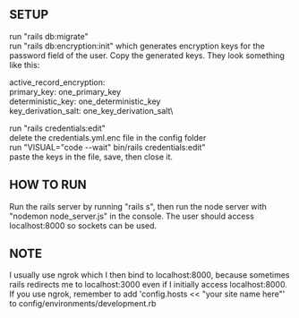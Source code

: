 ## SETUP
run "rails db:migrate"\
run "rails db:encryption:init" which generates encryption keys for the password field of the user. Copy the generated keys. They look something like this:

active_record_encryption:\
  primary_key: one_primary_key\
  deterministic_key: one_deterministic_key\
  key_derivation_salt: one_key_derivation_salt\

run "rails credentials:edit"\
delete the credentials.yml.enc file in the config folder\
run "VISUAL="code --wait" bin/rails credentials:edit"\
paste the keys in the file, save, then close it.

## HOW TO RUN
Run the rails server by running "rails s", then run the node server with "nodemon node_server.js" in the console. The user should access localhost:8000 so sockets can be used.

## NOTE
I usually use ngrok which I then bind to localhost:8000, because sometimes rails redirects me to localhost:3000 even if I initially access localhost:8000. If you use ngrok, remember to add 'config.hosts << "your site name here"' to config/environments/development.rb
